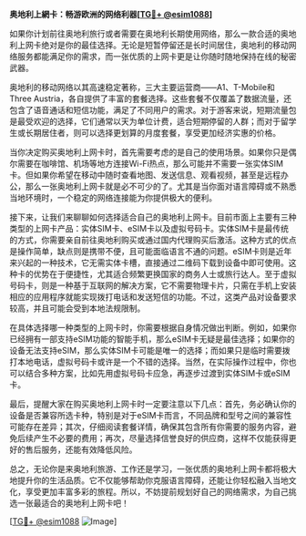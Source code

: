 **奥地利上網卡：畅游欧洲的网络利器[[TG💪+ @esim1088](https://t.me/s/esim1088)]**

如果你计划前往奥地利旅行或者需要在奥地利长期使用网络，那么一款合适的奥地利上网卡绝对是你的最佳选择。无论是短暂停留还是长时间居住，奥地利的移动网络服务都能满足你的需求，而一张优质的上网卡更是让你随时随地保持在线的秘密武器。

奥地利的移动网络以其高速稳定著称，三大主要运营商——A1、T-Mobile和Three Austria，各自提供了丰富的套餐选择。这些套餐不仅覆盖了数据流量，还包含了语音通话和短信功能，满足了不同用户的需求。对于游客来说，短期流量包是最受欢迎的选择，它们通常以天为单位计费，适合短期停留的人群；而对于留学生或长期居住者，则可以选择更划算的月度套餐，享受更加经济实惠的价格。

当你决定购买奥地利上网卡时，首先需要考虑的是自己的使用场景。如果你只是偶尔需要在咖啡馆、机场等地方连接Wi-Fi热点，那么可能并不需要一张实体SIM卡。但如果你希望在移动中随时查看地图、发送信息、观看视频，甚至是远程办公，那么一张奥地利上网卡就是必不可少的了。尤其是当你面对语言障碍或不熟悉当地环境时，一个稳定的网络连接能为你提供极大的便利。

接下来，让我们来聊聊如何选择适合自己的奥地利上网卡。目前市面上主要有三种类型的上网卡产品：实体SIM卡、eSIM卡以及虚拟号码卡。实体SIM卡是最传统的方式，你需要亲自前往奥地利购买或通过国内代理购买后激活。这种方式的优点是操作简单，缺点则是携带不便，且可能面临语言不通的问题。eSIM卡则是近年来兴起的一种技术，它无需实体卡槽，直接通过二维码下载到设备中即可使用。这种卡的优势在于便捷性，尤其适合频繁更换国家的商务人士或旅行达人。至于虚拟号码卡，则是一种基于互联网的解决方案，它不需要物理卡片，只需在手机上安装相应的应用程序就能实现拨打电话和发送短信的功能。不过，这类产品对设备要求较高，并且可能会受到本地法规限制。

在具体选择哪一种类型的上网卡时，你需要根据自身情况做出判断。例如，如果你已经拥有一部支持eSIM功能的智能手机，那么eSIM卡无疑是最佳选择；如果你的设备无法支持eSIM，那么实体SIM卡可能是唯一的选择；而如果只是临时需要拨打本地电话，虚拟号码卡或许是一个不错的选择。当然，在实际操作过程中，你也可以结合多种方案，比如先用虚拟号码卡应急，再逐步过渡到实体SIM卡或eSIM卡。

最后，提醒大家在购买奥地利上网卡时一定要注意以下几点：首先，务必确认你的设备是否兼容所选卡种，特别是对于eSIM卡而言，不同品牌和型号之间的兼容性可能存在差异；其次，仔细阅读套餐详情，确保其包含所有你需要的服务内容，避免后续产生不必要的费用；再次，尽量选择信誉良好的供应商，这样不仅能获得更好的售后服务，还能有效降低风险。

总之，无论你是来奥地利旅游、工作还是学习，一张优质的奥地利上网卡都将极大地提升你的生活品质。它不仅能够帮助你克服语言障碍，还能让你轻松融入当地文化，享受更加丰富多彩的旅程。所以，不妨提前规划好自己的网络需求，为自己挑选一张最适合的奥地利上网卡吧！

[[TG💪+ @esim1088](https://t.me/s/esim1088) ![Image](https://i.postimg.cc/4NQfJmqS/Snipaste-2025-05-13-00-14-12.png)]